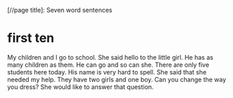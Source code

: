 [//page title]: Seven word sentences

# first ten

My children and I go to school. She said hello to the little girl. He has as many children as them. He can go and so can she. There are only five students here today. His name is very hard to spell. She said that she needed my help.
They have two girls and one boy. Can you change the way you dress? She would like to answer that question.
